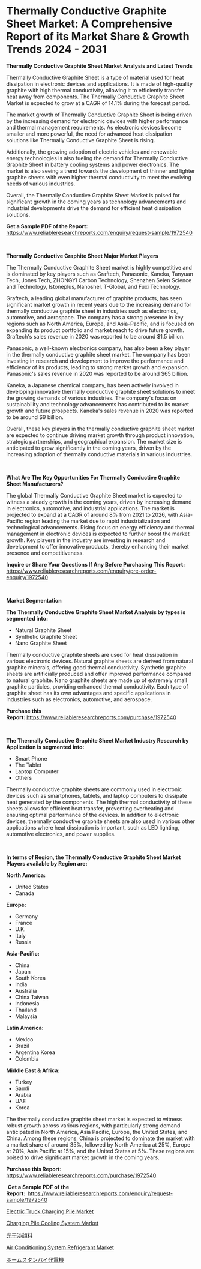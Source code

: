 <p><h1>Thermally Conductive Graphite Sheet Market: A Comprehensive Report of its Market Share & Growth Trends 2024 - 2031</h1></p><p><strong>Thermally Conductive Graphite Sheet Market Analysis and Latest Trends</strong></p>
<p><p>Thermally Conductive Graphite Sheet is a type of material used for heat dissipation in electronic devices and applications. It is made of high-quality graphite with high thermal conductivity, allowing it to efficiently transfer heat away from components. The Thermally Conductive Graphite Sheet Market is expected to grow at a CAGR of 14.1% during the forecast period.</p><p>The market growth of Thermally Conductive Graphite Sheet is being driven by the increasing demand for electronic devices with higher performance and thermal management requirements. As electronic devices become smaller and more powerful, the need for advanced heat dissipation solutions like Thermally Conductive Graphite Sheet is rising.</p><p>Additionally, the growing adoption of electric vehicles and renewable energy technologies is also fueling the demand for Thermally Conductive Graphite Sheet in battery cooling systems and power electronics. The market is also seeing a trend towards the development of thinner and lighter graphite sheets with even higher thermal conductivity to meet the evolving needs of various industries.</p><p>Overall, the Thermally Conductive Graphite Sheet Market is poised for significant growth in the coming years as technology advancements and industrial developments drive the demand for efficient heat dissipation solutions.</p></p>
<p><strong>Get a Sample PDF of the Report:&nbsp;</strong> <a href="https://www.reliableresearchreports.com/enquiry/request-sample/1972540">https://www.reliableresearchreports.com/enquiry/request-sample/1972540</a></p>
<p>&nbsp;</p>
<p><strong>Thermally Conductive Graphite Sheet Major Market Players</strong></p>
<p><p>The Thermally Conductive Graphite Sheet market is highly competitive and is dominated by key players such as Graftech, Panasonic, Kaneka, Таnуuаn Тесh, Jones Tech, ZHONGYI Carbon Technology, Shenzhen Selen Science and Technology, Istoneplus, Nanoshel, T-Global, and Fuxi Technology. </p><p>Graftech, a leading global manufacturer of graphite products, has seen significant market growth in recent years due to the increasing demand for thermally conductive graphite sheet in industries such as electronics, automotive, and aerospace. The company has a strong presence in key regions such as North America, Europe, and Asia-Pacific, and is focused on expanding its product portfolio and market reach to drive future growth. Graftech's sales revenue in 2020 was reported to be around $1.5 billion.</p><p>Panasonic, a well-known electronics company, has also been a key player in the thermally conductive graphite sheet market. The company has been investing in research and development to improve the performance and efficiency of its products, leading to strong market growth and expansion. Panasonic's sales revenue in 2020 was reported to be around $65 billion.</p><p>Kaneka, a Japanese chemical company, has been actively involved in developing innovative thermally conductive graphite sheet solutions to meet the growing demands of various industries. The company's focus on sustainability and technology advancements has contributed to its market growth and future prospects. Kaneka's sales revenue in 2020 was reported to be around $9 billion.</p><p>Overall, these key players in the thermally conductive graphite sheet market are expected to continue driving market growth through product innovation, strategic partnerships, and geographical expansion. The market size is anticipated to grow significantly in the coming years, driven by the increasing adoption of thermally conductive materials in various industries.</p></p>
<p>&nbsp;</p>
<p><strong>What Are The Key Opportunities For Thermally Conductive Graphite Sheet Manufacturers?</strong></p>
<p><p>The global Thermally Conductive Graphite Sheet market is expected to witness a steady growth in the coming years, driven by increasing demand in electronics, automotive, and industrial applications. The market is projected to expand at a CAGR of around 8% from 2021 to 2026, with Asia-Pacific region leading the market due to rapid industrialization and technological advancements. Rising focus on energy efficiency and thermal management in electronic devices is expected to further boost the market growth. Key players in the industry are investing in research and development to offer innovative products, thereby enhancing their market presence and competitiveness.</p></p>
<p><strong>Inquire or Share Your Questions If Any Before Purchasing This Report:</strong> <a href="https://www.reliableresearchreports.com/enquiry/pre-order-enquiry/1972540">https://www.reliableresearchreports.com/enquiry/pre-order-enquiry/1972540</a></p>
<p>&nbsp;</p>
<p><strong>Market Segmentation</strong></p>
<p><strong>The Thermally Conductive Graphite Sheet Market Analysis by types is segmented into:</strong></p>
<p><ul><li>Natural Graphite Sheet</li><li>Synthetic Graphite Sheet</li><li>Nano Graphite Sheet</li></ul></p>
<p><p>Thermally conductive graphite sheets are used for heat dissipation in various electronic devices. Natural graphite sheets are derived from natural graphite minerals, offering good thermal conductivity. Synthetic graphite sheets are artificially produced and offer improved performance compared to natural graphite. Nano graphite sheets are made up of extremely small graphite particles, providing enhanced thermal conductivity. Each type of graphite sheet has its own advantages and specific applications in industries such as electronics, automotive, and aerospace.</p></p>
<p><strong>Purchase this Report:&nbsp;</strong><a href="https://www.reliableresearchreports.com/purchase/1972540">https://www.reliableresearchreports.com/purchase/1972540</a></p>
<p>&nbsp;</p>
<p><strong>The Thermally Conductive Graphite Sheet Market Industry Research by Application is segmented into:</strong></p>
<p><ul><li>Smart Phone</li><li>The Tablet</li><li>Laptop Computer</li><li>Others</li></ul></p>
<p><p>Thermally conductive graphite sheets are commonly used in electronic devices such as smartphones, tablets, and laptop computers to dissipate heat generated by the components. The high thermal conductivity of these sheets allows for efficient heat transfer, preventing overheating and ensuring optimal performance of the devices. In addition to electronic devices, thermally conductive graphite sheets are also used in various other applications where heat dissipation is important, such as LED lighting, automotive electronics, and power supplies.</p></p>
<p>&nbsp;</p>
<p><strong>In terms of Region, the Thermally Conductive Graphite Sheet Market Players available by Region are:</strong></p>
<p>
    <p> <strong> North America: </strong>
        <ul>
            <li>United States</li>
            <li>Canada</li>
        </ul>
        </p> 
    <p> <strong> Europe: </strong>
        <ul>
            <li>Germany</li>
            <li>France</li>
            <li>U.K.</li>
            <li>Italy</li>
            <li>Russia</li>
        </ul>
        </p> 
    <p> <strong> Asia-Pacific: </strong>
        <ul>
            <li>China</li>
            <li>Japan</li>
            <li>South Korea</li>
            <li>India</li>
            <li>Australia</li>
            <li>China Taiwan</li>
            <li>Indonesia</li>
            <li>Thailand</li>
            <li>Malaysia</li>
        </ul>
        </p> 
    <p> <strong> Latin America: </strong>
        <ul>
            <li>Mexico</li>
            <li>Brazil</li>
            <li>Argentina Korea</li>
            <li>Colombia</li>
        </ul>
        </p> 
    <p> <strong> Middle East & Africa: </strong>
        <ul>
            <li>Turkey</li>
            <li>Saudi</li>
            <li>Arabia</li>
            <li>UAE</li>
            <li>Korea</li>
        </ul>
    </p>
    </p>
<p><p>The thermally conductive graphite sheet market is expected to witness robust growth across various regions, with particularly strong demand anticipated in North America, Asia Pacific, Europe, the United States, and China. Among these regions, China is projected to dominate the market with a market share of around 35%, followed by North America at 25%, Europe at 20%, Asia Pacific at 15%, and the United States at 5%. These regions are poised to drive significant market growth in the coming years.</p></p>
<p><strong>Purchase this Report: </strong><a href="https://www.reliableresearchreports.com/purchase/1972540">https://www.reliableresearchreports.com/purchase/1972540</a></p>
<p>&nbsp;<strong>Get a Sample PDF of the Report:&nbsp;&nbsp;</strong><a href="https://www.reliableresearchreports.com/enquiry/request-sample/1972540">https://www.reliableresearchreports.com/enquiry/request-sample/1972540</a></p>
<p><strong></strong></p>
<p><p><a href="https://issuu.com/reportprime-2/docs/electric-truck-charging-pile-market-size-2030.pptx">Electric Truck Charging Pile Market</a></p><p><a href="https://issuu.com/reportprime-2/docs/charging-pile-cooling-system-market-size-2030.pptx">Charging Pile Cooling System Market</a></p><p><a href="https://medium.com/@opalkilback2023/%E5%85%89%E5%B9%B2%E6%B8%89%E9%A1%94%E6%96%99%E5%B8%82%E5%A0%B4%E8%AA%BF%E6%9F%BB%E3%83%AC%E3%83%9D%E3%83%BC%E3%83%88-%E3%81%9D%E3%81%AE%E6%AD%B4%E5%8F%B2%E3%81%8A%E3%82%88%E3%81%B32024%E5%B9%B4%E3%81%8B%E3%82%892031%E5%B9%B4%E3%81%BE%E3%81%A7%E3%81%AE%E4%BA%88%E6%B8%AC-cb75038791b4">光干渉顔料</a></p><p><a href="https://github.com/zjyglelu/Market-Research-Report-List-1/blob/main/air-conditioning-system-refrigerant-market.md">Air Conditioning System Refrigerant Market</a></p><p><a href="https://medium.com/@amarart56456/%E3%83%9B%E3%83%BC%E3%83%A0%E3%82%B9%E3%82%BF%E3%83%B3%E3%83%90%E3%82%A4%E7%99%BA%E9%9B%BB%E6%A9%9F%E5%B8%82%E5%A0%B4%E3%81%AE%E8%A6%8F%E6%A8%A1-%E5%B8%82%E5%A0%B4%E5%8B%95%E5%90%91%E3%81%8A%E3%82%88%E3%81%B3%E5%B8%82%E5%A0%B4%E4%BA%88%E6%B8%AC-2024%E5%B9%B4%E3%81%8B%E3%82%892031%E5%B9%B4%E3%81%BE%E3%81%A7-a9a16b0784dd">ホームスタンバイ発電機</a></p></p>
